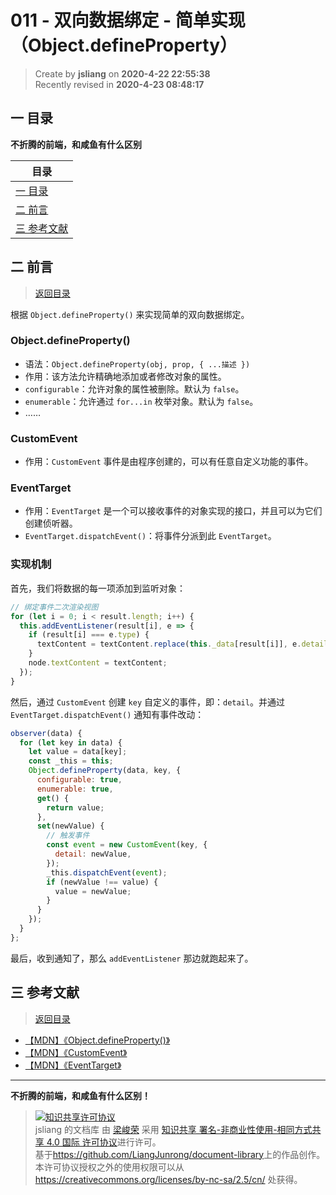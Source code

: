 011 - 双向数据绑定 - 简单实现（Object.defineProperty）
===

> Create by **jsliang** on **2020-4-22 22:55:38**  
> Recently revised in **2020-4-23 08:48:17**

## <a name="chapter-one" id="chapter-one"></a>一 目录

**不折腾的前端，和咸鱼有什么区别**

| 目录 |
| --- | 
| [一 目录](#chapter-one) | 
| <a name="catalog-chapter-two" id="catalog-chapter-two"></a>[二 前言](#chapter-two) |
| <a name="catalog-chapter-three" id="catalog-chapter-three"></a>[三 参考文献](#chapter-three) |

## <a name="chapter-two" id="chapter-two"></a>二 前言

> [返回目录](#chapter-one)

根据 `Object.defineProperty()` 来实现简单的双向数据绑定。

### Object.defineProperty()

* 语法：`Object.defineProperty(obj, prop, { ...描述 })`
* 作用：该方法允许精确地添加或者修改对象的属性。
* `configurable`：允许对象的属性被删除。默认为 `false`。
* `enumerable`：允许通过 `for...in` 枚举对象。默认为 `false`。
* ……

### CustomEvent

* 作用：`CustomEvent` 事件是由程序创建的，可以有任意自定义功能的事件。

### EventTarget

* 作用：`EventTarget` 是一个可以接收事件的对象实现的接口，并且可以为它们创建侦听器。
* `EventTarget.dispatchEvent()`：将事件分派到此 `EventTarget`。

### 实现机制

首先，我们将数据的每一项添加到监听对象：

```js
// 绑定事件二次渲染视图
for (let i = 0; i < result.length; i++) {
  this.addEventListener(result[i], e => {
    if (result[i] === e.type) {
      textContent = textContent.replace(this._data[result[i]], e.detail);
    }
    node.textContent = textContent;
  });
}
```

然后，通过 `CustomEvent` 创建 `key` 自定义的事件，即：`detail`。并通过 `EventTarget.dispatchEvent()` 通知有事件改动：

```js
observer(data) {
  for (let key in data) {
    let value = data[key];
    const _this = this;
    Object.defineProperty(data, key, {
      configurable: true,
      enumerable: true,
      get() {
        return value;
      },
      set(newValue) {
        // 触发事件
        const event = new CustomEvent(key, {
          detail: newValue,
        });
        _this.dispatchEvent(event);
        if (newValue !== value) {
          value = newValue;
        }
      }
    });
  }
};
```

最后，收到通知了，那么 `addEventListener` 那边就跑起来了。

## <a name="chapter-three" id="chapter-three"></a>三 参考文献

> [返回目录](#chapter-one)

* [【MDN】《Object.defineProperty()》](https://developer.mozilla.org/zh-CN/docs/Web/JavaScript/Reference/Global_Objects/Object/defineProperty)
* [【MDN】《CustomEvent》](https://developer.mozilla.org/zh-CN/docs/Web/API/CustomEvent)
* [【MDN】《EventTarget》](https://developer.mozilla.org/zh-CN/docs/Web/API/EventTarget)

---

**不折腾的前端，和咸鱼有什么区别！**

> <a rel="license" href="http://creativecommons.org/licenses/by-nc-sa/4.0/"><img alt="知识共享许可协议" style="border-width:0" src="https://i.creativecommons.org/l/by-nc-sa/4.0/88x31.png" /></a><br /><span xmlns:dct="http://purl.org/dc/terms/" property="dct:title">jsliang 的文档库</span> 由 <a xmlns:cc="http://creativecommons.org/ns#" href="https://github.com/LiangJunrong/document-library" property="cc:attributionName" rel="cc:attributionURL">梁峻荣</a> 采用 <a rel="license" href="http://creativecommons.org/licenses/by-nc-sa/4.0/">知识共享 署名-非商业性使用-相同方式共享 4.0 国际 许可协议</a>进行许可。<br />基于<a xmlns:dct="http://purl.org/dc/terms/" href="https://github.com/LiangJunrong/document-library" rel="dct:source">https://github.com/LiangJunrong/document-library</a>上的作品创作。<br />本许可协议授权之外的使用权限可以从 <a xmlns:cc="http://creativecommons.org/ns#" href="https://creativecommons.org/licenses/by-nc-sa/2.5/cn/" rel="cc:morePermissions">https://creativecommons.org/licenses/by-nc-sa/2.5/cn/</a> 处获得。